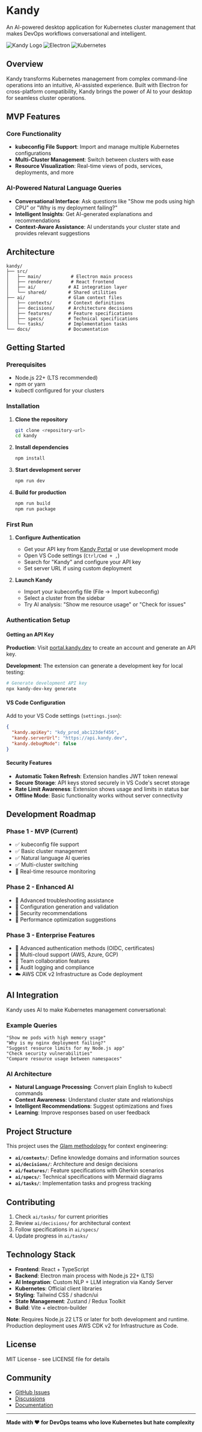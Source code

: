 # Kandy

An AI-powered desktop application for Kubernetes cluster management that makes DevOps workflows conversational and intelligent.

![Kandy Logo](https://img.shields.io/badge/Status-MVP-blue) ![Electron](https://img.shields.io/badge/Electron-25.0.0-green) ![Kubernetes](https://img.shields.io/badge/Kubernetes-Supported-blue)

## Overview

Kandy transforms Kubernetes management from complex command-line operations into an intuitive, AI-assisted experience. Built with Electron for cross-platform compatibility, Kandy brings the power of AI to your desktop for seamless cluster operations.

## MVP Features

### Core Functionality
- **kubeconfig File Support**: Import and manage multiple Kubernetes configurations
- **Multi-Cluster Management**: Switch between clusters with ease
- **Resource Visualization**: Real-time views of pods, services, deployments, and more

### AI-Powered Natural Language Queries
- **Conversational Interface**: Ask questions like "Show me pods using high CPU" or "Why is my deployment failing?"
- **Intelligent Insights**: Get AI-generated explanations and recommendations
- **Context-Aware Assistance**: AI understands your cluster state and provides relevant suggestions

## Architecture

```
kandy/
├── src/
│   ├── main/           # Electron main process
│   ├── renderer/       # React frontend
│   ├── ai/            # AI integration layer
│   └── shared/        # Shared utilities
├── ai/                # Glam context files
│   ├── contexts/      # Context definitions
│   ├── decisions/     # Architecture decisions
│   ├── features/      # Feature specifications
│   ├── specs/         # Technical specifications
│   └── tasks/         # Implementation tasks
└── docs/              # Documentation
```

## Getting Started

### Prerequisites
- Node.js 22+ (LTS recommended)
- npm or yarn
- kubectl configured for your clusters

### Installation

1. **Clone the repository**
   ```bash
   git clone <repository-url>
   cd kandy
   ```

2. **Install dependencies**
   ```bash
   npm install
   ```

3. **Start development server**
   ```bash
   npm run dev
   ```

4. **Build for production**
   ```bash
   npm run build
   npm run package
   ```

### First Run

1. **Configure Authentication**
   - Get your API key from [Kandy Portal](https://portal.kandy.dev) or use development mode
   - Open VS Code settings (`Ctrl/Cmd + ,`)
   - Search for "Kandy" and configure your API key
   - Set server URL if using custom deployment

2. **Launch Kandy**
   - Import your kubeconfig file (File → Import kubeconfig)
   - Select a cluster from the sidebar
   - Try AI analysis: "Show me resource usage" or "Check for issues"

### Authentication Setup

#### Getting an API Key
**Production**: Visit [portal.kandy.dev](https://portal.kandy.dev) to create an account and generate an API key.

**Development**: The extension can generate a development key for local testing:
```bash
# Generate development API key
npx kandy-dev-key generate
```

#### VS Code Configuration
Add to your VS Code settings (`settings.json`):
```json
{
  "kandy.apiKey": "kdy_prod_abc123def456",
  "kandy.serverUrl": "https://api.kandy.dev",
  "kandy.debugMode": false
}
```

#### Security Features
- **Automatic Token Refresh**: Extension handles JWT token renewal
- **Secure Storage**: API keys stored securely in VS Code's secret storage
- **Rate Limit Awareness**: Extension shows usage and limits in status bar
- **Offline Mode**: Basic functionality works without server connectivity

## Development Roadmap

### Phase 1 - MVP (Current)
- ✅ kubeconfig file support
- ✅ Basic cluster management
- ✅ Natural language AI queries
- ✅ Multi-cluster switching
- 🔄 Real-time resource monitoring

### Phase 2 - Enhanced AI
- 🤖 Advanced troubleshooting assistance
- 🤖 Configuration generation and validation
- 🤖 Security recommendations
- 🤖 Performance optimization suggestions

### Phase 3 - Enterprise Features
- 🔐 Advanced authentication methods (OIDC, certificates)
- 🔐 Multi-cloud support (AWS, Azure, GCP)
- 🔐 Team collaboration features
- 🔐 Audit logging and compliance
- ☁️ AWS CDK v2 Infrastructure as Code deployment

## AI Integration

Kandy uses AI to make Kubernetes management conversational:

### Example Queries
```
"Show me pods with high memory usage"
"Why is my nginx deployment failing?"
"Suggest resource limits for my Node.js app"
"Check security vulnerabilities"
"Compare resource usage between namespaces"
```

### AI Architecture
- **Natural Language Processing**: Convert plain English to kubectl commands
- **Context Awareness**: Understand cluster state and relationships
- **Intelligent Recommendations**: Suggest optimizations and fixes
- **Learning**: Improve responses based on user feedback

## Project Structure

This project uses the [Glam methodology](https://github.com/your-glam-repo) for context engineering:

- **`ai/contexts/`**: Define knowledge domains and information sources
- **`ai/decisions/`**: Architecture and design decisions
- **`ai/features/`**: Feature specifications with Gherkin scenarios
- **`ai/specs/`**: Technical specifications with Mermaid diagrams
- **`ai/tasks/`**: Implementation tasks and progress tracking

## Contributing

1. Check `ai/tasks/` for current priorities
2. Review `ai/decisions/` for architectural context
3. Follow specifications in `ai/specs/`
4. Update progress in `ai/tasks/`

## Technology Stack

- **Frontend**: React + TypeScript
- **Backend**: Electron main process with Node.js 22+ (LTS)
- **AI Integration**: Custom NLP + LLM integration via Kandy Server
- **Kubernetes**: Official client libraries
- **Styling**: Tailwind CSS / shadcn/ui
- **State Management**: Zustand / Redux Toolkit
- **Build**: Vite + electron-builder

**Note**: Requires Node.js 22 LTS or later for both development and runtime. Production deployment uses AWS CDK v2 for Infrastructure as Code.

## License

MIT License - see LICENSE file for details

## Community

- [GitHub Issues](https://github.com/your-repo/kandy/issues)
- [Discussions](https://github.com/your-repo/kandy/discussions)
- [Documentation](https://docs.kandy.dev)

---

**Made with ❤️ for DevOps teams who love Kubernetes but hate complexity**